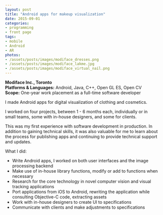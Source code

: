 ```yaml
---
layout: post
title: "Android apps for makeup visualization"
date: 2015-09-01
categories:
- programming
- front page
tags:
- mobile
- Android
- AR
photos:
- /assets/posts/images/modiface_dresses.png
- /assets/posts/images/modiface_lakme.jpg
- /assets/posts/images/modiface_virtual_nail.png
---
```


**Modiface Inc., Toronto**  
**Platforms & Languages:** Android, Java, C++, Open GL ES, Open CV  
**Scope:** One-year work placement as a full-time software developer

I made Android apps for digital visualization of clothing and cosmetics.

<!-- more -->

I worked on four projects, between 1 - 6 months each, individually or in small teams, some with in-house designers, and some for clients.

This was my first experience with software development in production. In addition to gaining technical skills, it was also valuable for me to learn about the process for publishing apps and continuing to provide technical support and updates.

What I did:
* Write Android apps, I worked on both user interfaces and the image processing backend
* Make use of in-house library functions, modify or add to functions when necessary
* Research for the core technology in novel computer vision and visual tracking applications
* Port applications from iOS to Android,  rewriting the application while consulting Objective-C code, extracting assets
* Work with in-house designers to create UI to specifications
* Communicate with clients and make adjustments to specifications
